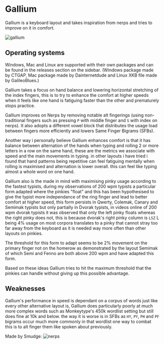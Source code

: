 # Gallium
Gallium is a keyboard layout and takes inspiration from nerps and tries to improve on it in comfort.

![gallium](https://user-images.githubusercontent.com/105921721/226998970-72aa1bd3-ce83-43c3-aeef-cf7b407babf4.png)

## Operating systems
Windows, Mac and Linux are supported with their own packages and can be found in the releases section on the sidebar. (Windows package made by CTGAP, Mac package made by Dainternetdude and Linux XKB file made by GalileoBlues.)

Gallium takes a focus on hand balance and lowering horizontal stretching of the index fingers, this is to try to enhance the comfort at higher speeds when it feels like one hand is fatiguing faster than the other and prematurely stops practice.

Gallium improves on Nerps by removing notable alt fingerings (using non-traditional fingers such as pressing `P` with middle finger and `S` with index on nerps). It also adopts a different vowel block that distributes the usage load between fingers more efficiently and lowers Same Finger Bigrams (SFBs).

Another way i personally believe Gallium enhances comfort is that it has balance between alternation of the hands when typing and rolling 2 or more letters in a row on the same hand, these are the metrics we associate with speed and the main movements in typing. in other layouts i have tried i found that hand patterns being repetitive can feel fatiguing mentally when rolling is maximised and alternation is lower overall. this can feel like typing almost a whole word on one hand.

Gallium also is the made in mind with maximising pinky usage according to the fastest typists, during my observations of 200 wpm typists a particular form adapted where the pinkies "float" and this has been hypothesised to give the typist more independance of the ring finger and lead to better comfort at higher speed, this form persists in Qwerty, Colemak, Canary and Semimak typists but only partially in Dvorak typists, in videos online of 200 wpm dvorak typists it was observed that only the left pinky floats whereas the right pinky does not, this is because dvorak's right pinky column is `LSZ` L being 4% usage on most corpora translates to a pinky that cannot stray too far away from the keyboard as it is needed way more often than other layouts on pinkies. 

The threshold for this form to adapt seems to be 2% movement on the primary finger not on the homerow as demonstrated by the layout Semimak of which Semi and Fenno are both above 200 wpm and have adapted this form.

Based on these ideas Gallium tries to hit the maximum threshold that the pinkies can handle without giving up this possible advantage.

## Weaknesses
Gallium's performance in speed is dependant on a corpus of words just like every other alternative layout is, Gallium does particularly poorly at much more complex words such as Monkeytype's 450k wordlist setting but still does fine at 10k and below. the way it is worse is in SFBs as `HY`, `PY`, `PH` and `PF` bigrams occur much more commonly in that wordlist one way to combat this is to alt finger them like spoken about previously.

Made by Smudge:
![nerps](https://user-images.githubusercontent.com/105921721/226997711-cf47a89c-a350-4d1a-b4e5-18cd2985812c.png)


